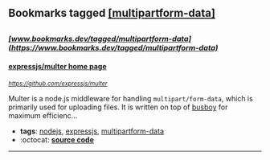 ## Bookmarks tagged [[multipartform-data]](https://www.bookmarks.dev/search?q=[multipartform-data])

_<sup><sup>[www.bookmarks.dev/tagged/multipartform-data](https://www.bookmarks.dev/tagged/multipartform-data)</sup></sup>_
---
#### [expressjs/multer home page](https://github.com/expressjs/multer)
_<sup>https://github.com/expressjs/multer</sup>_

Multer is a node.js middleware for handling `multipart/form-data`, which is primarily used for uploading files. It is written on top of [busboy](https://github.com/mscdex/busboy) for maximum efficienc...
* **tags**: [nodejs](../tagged/nodejs.md), [expressjs](../tagged/expressjs.md), [multipartform-data](../tagged/multipartform-data.md)
* :octocat: **[source code](https://github.com/expressjs/multer)**
---
